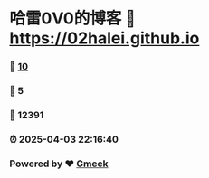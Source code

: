 # 哈雷0V0的博客 :link: https://02halei.github.io 
### :page_facing_up: [10](https://02halei.github.io/tag.html) 
### :speech_balloon: 5 
### :hibiscus: 12391 
### :alarm_clock: 2025-04-03 22:16:40 
### Powered by :heart: [Gmeek](https://github.com/Meekdai/Gmeek)
